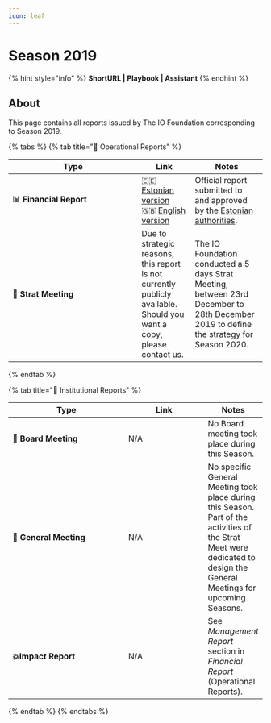 ```yaml
---
icon: leaf
---
```


# Season 2019

{% hint style="info" %}
**ShortURL | Playbook | Assistant**
{% endhint %}

## About

This page contains all reports issued by The IO Foundation corresponding to Season 2019.

{% tabs %}
{% tab title="📘 Operational Reports" %}
<table><thead><tr><th width="240">Type</th><th>Link</th><th>Notes</th></tr></thead><tbody><tr><td><strong>📊 Financial Report</strong></td><td><span data-gb-custom-inline data-tag="emoji" data-code="1f1ea-1f1ea">🇪🇪</span> <a href="https://drive.google.com/file/d/1kzWLp9q883uCJx-blbAVH6CaASbQDS7b/view?usp=sharing">Estonian version</a><br><span data-gb-custom-inline data-tag="emoji" data-code="1f1ec-1f1e7">🇬🇧</span> <a href="https://drive.google.com/file/d/1oIV9B8fJQLb6hq6vDxezGxCKMMuYXf6H/view?usp=sharing">English version</a></td><td>Official report submitted to and approved by the <a href="https://ariregister.rik.ee/eng">Estonian authorities</a>.</td></tr><tr><td><strong>📑 Strat Meeting</strong></td><td>Due to strategic reasons, this report is not currently publicly available.<br>Should you want a copy, please contact us.</td><td>The IO Foundation conducted a 5 days Strat Meeting, between 23rd December to 28th December 2019 to define the strategy for Season 2020.</td></tr></tbody></table>
{% endtab %}

{% tab title="📕 Institutional Reports" %}
<table><thead><tr><th width="236">Type</th><th width="158">Link</th><th>Notes</th></tr></thead><tbody><tr><td>📙 <strong>Board Meeting</strong></td><td>N/A</td><td>No Board meeting took place during this Season.</td></tr><tr><td><strong>📗 General Meeting</strong></td><td>N/A</td><td>No specific General Meeting took place during this Season. Part of the activities of the Strat Meet were dedicated to design the General Meetings for upcoming Seasons.</td></tr><tr><td><strong>💥Impact Report</strong></td><td>N/A</td><td>See <em>Management Report</em> section in <em>Financial Report</em> (Operational Reports).</td></tr></tbody></table>
{% endtab %}
{% endtabs %}
